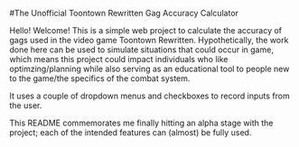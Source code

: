 #The Unofficial Toontown Rewritten Gag Accuracy Calculator

Hello! Welcome! This is a simple web project to calculate the accuracy of gags used in the video game Toontown Rewritten. Hypothetically, the work done here can be used to simulate situations that could occur in game, which means this project could impact individuals who like optimzing/planning while also serving as an educational tool to people new to the game/the specifics of the combat system.

It uses a couple of dropdown menus and checkboxes to record inputs from the user. 

This README commemorates me finally hitting an alpha stage with the project; each of the intended features can (almost) be fully used.
